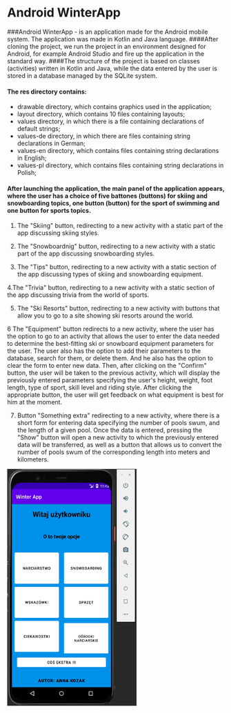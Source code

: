 # Android WinterApp
###Android WinterApp - is an application made for the Android mobile system. The application was made in Kotlin and Java language.
####After cloning the project, we run the project in an environment designed for Android, for example Android Studio and fire up the application in the standard way.
####The structure of the project is based on classes (activities) written in Kotlin and Java, while the data entered by the user is stored in a database managed by the SQLite system.

#### The res directory contains:
* drawable directory, which contains graphics used in the application;
* layout directory, which contains 10 files containing layouts;
* values directory, in which there is a file containing declarations of default strings;
* values-de directory, in which there are files containing string declarations in German;
* values-en directory, which contains files containing string declarations in English;
* values-pl directory, which contains files containing string declarations in Polish;

#### After launching the application, the main panel of the application appears, where the user has a choice of five battones (buttons) for skiing and snowboarding topics, one button (button) for the sport of swimming and one button for sports topics. 

1. The "Skiing" button, redirecting to a new activity with a static part of the app discussing skiing styles.

2. The "Snowboardnig" button, redirecting to a new activity with a static part of the app discussing snowboarding styles.

3. The "Tips" button, redirecting to a new activity with a static section of the app discussing types of skiing and snowboarding equipment.

4.The "Trivia" button, redirecting to a new activity with a static section of the app discussing trivia from the world of sports.

5. The "Ski Resorts" button, redirecting to a new activity with buttons that allow you to go to a site showing ski resorts around the world.

6 The "Equipment" button redirects to a new activity, where the user has the option to go to an activity that allows the user to enter the data needed to determine the best-fitting ski or snowboard equipment parameters for the user. The user also has the option to add their parameters to the database, search for them, or delete them. And he also has the option to clear the form to enter new data. 
Then, after clicking on the "Confirm" button, the user will be taken to the previous activity, which will display the previously entered parameters specifying the user's height, weight, foot length, type of sport, skill level and riding style. After clicking the appropriate button, the user will get feedback on what equipment is best for him at the moment. 

7. Button "Something extra" redirecting to a new activity, where there is a short form for entering data specifying the number of pools swum, and the length of a given pool. Once the data is entered, pressing the "Show" button will open a new activity to which the previously entered data will be transferred, as well as a button that allows us to convert the number of pools swum of the corresponding length into meters and kilometers.

<img src="Images/screen1.png" alt="screen1" width="300" height="550"> 
